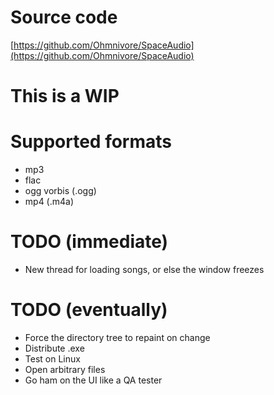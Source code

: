# Source code
[https://github.com/Ohmnivore/SpaceAudio](https://github.com/Ohmnivore/SpaceAudio)

# This is a WIP

# Supported formats
* mp3
* flac
* ogg vorbis (.ogg)
* mp4 (.m4a)

# TODO (immediate)
* New thread for loading songs, or else the window freezes

# TODO (eventually)
* Force the directory tree to repaint on change
* Distribute .exe
* Test on Linux
* Open arbitrary files
* Go ham on the UI like a QA tester
